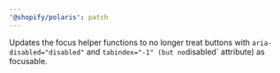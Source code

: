 ```yaml
---
'@shopify/polaris': patch
---
```


Updates the focus helper functions to no longer treat buttons with `aria-disabled="disabled"` and `tabindex="-1" (but no`disabled` attribute) as focusable.

